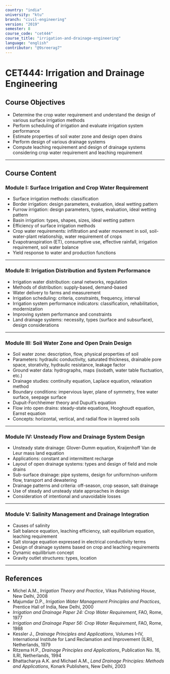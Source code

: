 ```yaml
---
country: "india"
university: "ktu"
branch: "civil-engineering"
version: "2019"
semester: 8
course_code: "cet444"
course_title: "irrigation-and-drainage-engineering"
language: "english"
contributor: "@9sreerag7"
---
```


# CET444: Irrigation and Drainage Engineering

## Course Objectives

- Determine the crop water requirement and understand the design of various surface irrigation methods  
- Perform scheduling of irrigation and evaluate irrigation system performance  
- Estimate properties of soil water zone and design open drains  
- Perform design of various drainage systems  
- Compute leaching requirement and design of drainage systems considering crop water requirement and leaching requirement  

---

## Course Content

### Module I: Surface Irrigation and Crop Water Requirement

- Surface irrigation methods: classification  
- Border irrigation: design parameters, evaluation, ideal wetting pattern  
- Furrow irrigation: design parameters, types, evaluation, ideal wetting pattern  
- Basin irrigation: types, shapes, sizes, ideal wetting pattern  
- Efficiency of surface irrigation methods  
- Crop water requirements: infiltration and water movement in soil, soil-water-plant relationship, water requirement of crops  
- Evapotranspiration (ET), consumptive use, effective rainfall, irrigation requirement, soil water balance  
- Yield response to water and production functions  

---

### Module II: Irrigation Distribution and System Performance

- Irrigation water distribution: canal networks, regulation  
- Methods of distribution: supply-based, demand-based  
- Water delivery to farms and measurement  
- Irrigation scheduling: criteria, constraints, frequency, interval  
- Irrigation system performance indicators: classification, rehabilitation, modernization  
- Improving system performance and constraints  
- Land drainage systems: necessity, types (surface and subsurface), design considerations  

---

### Module III: Soil Water Zone and Open Drain Design

- Soil water zone: description, flow, physical properties of soil  
- Parameters: hydraulic conductivity, saturated thickness, drainable pore space, storativity, hydraulic resistance, leakage factor  
- Ground water data: hydrographs, maps (isobath, water table fluctuation, etc.)  
- Drainage studies: continuity equation, Laplace equation, relaxation method  
- Boundary conditions: impervious layer, plane of symmetry, free water surface, seepage surface  
- Dupuit-Forchheimer theory and Dupuit’s equation  
- Flow into open drains: steady-state equations, Hooghoudt equation, Earnst equation  
- Concepts: horizontal, vertical, and radial flow in layered soils  

---

### Module IV: Unsteady Flow and Drainage System Design

- Unsteady state drainage: Glover-Dumm equation, Kraijenhoff Van de Leur mass land equation  
- Applications: constant and intermittent recharge  
- Layout of open drainage systems: types and design of field and mole drains  
- Sub-surface drainage: pipe systems, design for uniform/non-uniform flow, transport and dewatering  
- Drainage patterns and criteria: off-season, crop season, salt drainage  
- Use of steady and unsteady state approaches in design  
- Consideration of intentional and unavoidable losses  

---

### Module V: Salinity Management and Drainage Integration

- Causes of salinity  
- Salt balance equation, leaching efficiency, salt equilibrium equation, leaching requirement  
- Salt storage equation expressed in electrical conductivity terms  
- Design of drainage systems based on crop and leaching requirements  
- Dynamic equilibrium concept  
- Gravity outlet structures: types, location  

---

## References

- Michel A.M., *Irrigation Theory and Practice*, Vikas Publishing House, New Delhi, 2008  
- Majumdar D.P., *Irrigation Water Management Principles and Practices*, Prentice Hall of India, New Delhi, 2000  
- *Irrigation and Drainage Paper 24: Crop Water Requirement*, FAO, Rome, 1977  
- *Irrigation and Drainage Paper 56: Crop Water Requirement*, FAO, Rome, 1988  
- Kessler J., *Drainage Principles and Applications*, Volumes I–IV, International Institute for Land Reclamation and Improvement (ILRI), Netherlands, 1979  
- Ritzema H.P., *Drainage Principles and Applications*, Publication No. 16, ILRI, Netherlands, 1994  
- Bhattacharya A.K. and Michael A.M., *Land Drainage Principles: Methods and Applications*, Konark Publishers, New Delhi, 2003  
